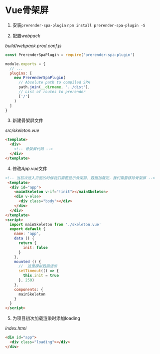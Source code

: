 # Vue骨架屏

1. 安装`prerender-spa-plugin`
`npm install prerender-spa-plugin -S`

2. 配置*webpack*

*build/webpack.prod.conf.js*
```js
const PrerenderSpaPlugin = require('prerender-spa-plugin')

module.exports = {
  // ...
  plugins: [
    new PrerenderSpaPlugin(
      // Absolute path to compiled SPA
      path.join(__dirname, '../dist'),
      // List of routes to prerender
      ['/']
    )
  ]
} 
```

3. 新建骨架屏文件

*src/skeleton.vue*
```html
<template>
  <div>
    <!-- 骨架屏代码 -->
  </div>
</template>
```

4. 修改*App.vue*文件

```html
<!-- 当初次进入页面的时候我们需要显示骨架屏，数据加载完，我们需要移除骨架屏 -->
 <template>
  <div id="app">
    <mainSkeleton v-if="!init"></mainSkeleton>
    <div v-else>
      <div class="body"></div>
    </div>
  </div>
</template>
<script>
  import mainSkeleton from './skeleton.vue'
  export default {
    name: 'app',
    data () {
      return {
        init: false
      }
    },
    mounted () {
      //  这里模拟数据请求
      setTimeout(() => {
        this.init = true
      }, 250)
    },
    components: {
      mainSkeleton
    }
  }
</script>
```

5. 为项目初次加载渲染时添加loading

*index.html*
```html
<div id="app">
  <div class="loading"></div>
</div>
```